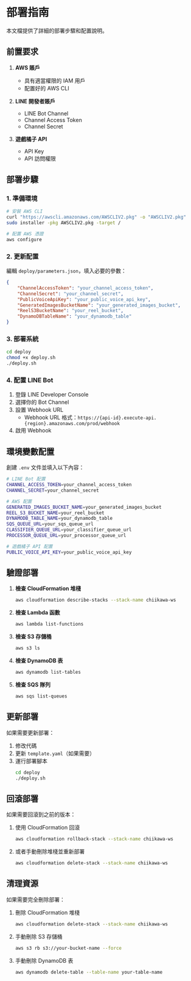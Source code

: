 # 部署指南

本文檔提供了詳細的部署步驟和配置說明。

## 前置要求

1. **AWS 賬戶**
   - 具有適當權限的 IAM 用戶
   - 配置好的 AWS CLI

2. **LINE 開發者賬戶**
   - LINE Bot Channel
   - Channel Access Token
   - Channel Secret

3. **遊戲橘子 API**
   - API Key
   - API 訪問權限

## 部署步驟

### 1. 準備環境

```bash
# 安裝 AWS CLI
curl "https://awscli.amazonaws.com/AWSCLIV2.pkg" -o "AWSCLIV2.pkg"
sudo installer -pkg AWSCLIV2.pkg -target /

# 配置 AWS 憑證
aws configure
```

### 2. 更新配置

編輯 `deploy/parameters.json`，填入必要的參數：

```json
{
    "ChannelAccessToken": "your_channel_access_token",
    "ChannelSecret": "your_channel_secret",
    "PublicVoiceApiKey": "your_public_voice_api_key",
    "GeneratedImagesBucketName": "your_generated_images_bucket",
    "ReelS3BucketName": "your_reel_bucket",
    "DynamoDBTableName": "your_dynamodb_table"
}
```

### 3. 部署系統

```bash
cd deploy
chmod +x deploy.sh
./deploy.sh
```

### 4. 配置 LINE Bot

1. 登錄 LINE Developer Console
2. 選擇你的 Bot Channel
3. 設置 Webhook URL
   - Webhook URL 格式：`https://{api-id}.execute-api.{region}.amazonaws.com/prod/webhook`
4. 啟用 Webhook

## 環境變數配置

創建 `.env` 文件並填入以下內容：

```bash
# LINE Bot 配置
CHANNEL_ACCESS_TOKEN=your_channel_access_token
CHANNEL_SECRET=your_channel_secret

# AWS 配置
GENERATED_IMAGES_BUCKET_NAME=your_generated_images_bucket
REEL_S3_BUCKET_NAME=your_reel_bucket
DYNAMODB_TABLE_NAME=your_dynamodb_table
SQS_QUEUE_URL=your_sqs_queue_url
CLASSIFIER_QUEUE_URL=your_classifier_queue_url
PROCESSOR_QUEUE_URL=your_processor_queue_url

# 遊戲橘子 API 配置
PUBLIC_VOICE_API_KEY=your_public_voice_api_key
```

## 驗證部署

1. **檢查 CloudFormation 堆棧**
   ```bash
   aws cloudformation describe-stacks --stack-name chiikawa-ws
   ```

2. **檢查 Lambda 函數**
   ```bash
   aws lambda list-functions
   ```

3. **檢查 S3 存儲桶**
   ```bash
   aws s3 ls
   ```

4. **檢查 DynamoDB 表**
   ```bash
   aws dynamodb list-tables
   ```

5. **檢查 SQS 隊列**
   ```bash
   aws sqs list-queues
   ```

## 更新部署

如果需要更新部署：

1. 修改代碼
2. 更新 `template.yaml`（如果需要）
3. 運行部署腳本
   ```bash
   cd deploy
   ./deploy.sh
   ```

## 回滾部署

如果需要回滾到之前的版本：

1. 使用 CloudFormation 回滾
   ```bash
   aws cloudformation rollback-stack --stack-name chiikawa-ws
   ```

2. 或者手動刪除堆棧並重新部署
   ```bash
   aws cloudformation delete-stack --stack-name chiikawa-ws
   ```

## 清理資源

如果需要完全刪除部署：

1. 刪除 CloudFormation 堆棧
   ```bash
   aws cloudformation delete-stack --stack-name chiikawa-ws
   ```

2. 手動刪除 S3 存儲桶
   ```bash
   aws s3 rb s3://your-bucket-name --force
   ```

3. 手動刪除 DynamoDB 表
   ```bash
   aws dynamodb delete-table --table-name your-table-name
   ``` 